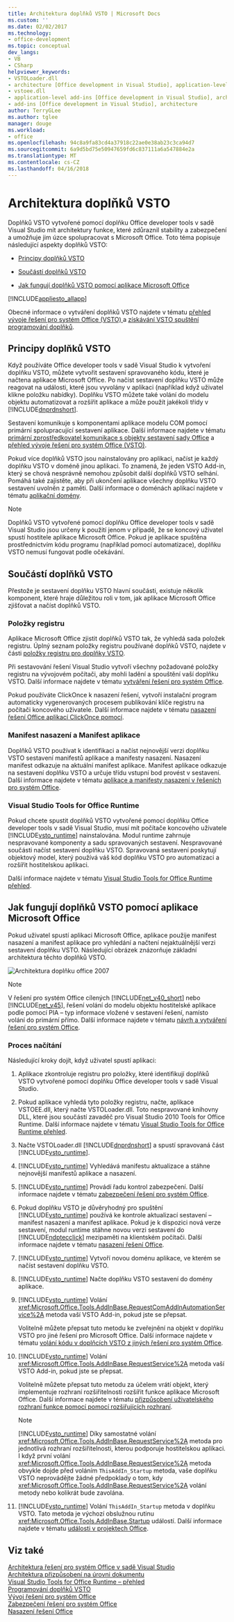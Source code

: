 ```yaml
---
title: Architektura doplňků VSTO | Microsoft Docs
ms.custom: ''
ms.date: 02/02/2017
ms.technology:
- office-development
ms.topic: conceptual
dev_langs:
- VB
- CSharp
helpviewer_keywords:
- VSTOLoader.dll
- architecture [Office development in Visual Studio], application-level add-ins
- vstoee.dll
- application-level add-ins [Office development in Visual Studio], architecture
- add-ins [Office development in Visual Studio], architecture
author: TerryGLee
ms.author: tglee
manager: douge
ms.workload:
- office
ms.openlocfilehash: 94c8a9fa83cd4a37918c22ae0e38ab23c3ca94d7
ms.sourcegitcommit: 6a9d5bd75e50947659fd6c837111a6a547884e2a
ms.translationtype: MT
ms.contentlocale: cs-CZ
ms.lasthandoff: 04/16/2018
---
```

# <a name="architecture-of-vsto-add-ins"></a>Architektura doplňků VSTO
  Doplňků VSTO vytvořené pomocí doplňku Office developer tools v sadě Visual Studio mít architektury funkce, které zdůraznil stability a zabezpečení a umožňuje jim úzce spolupracovat s Microsoft Office. Toto téma popisuje následující aspekty doplňků VSTO:  
  
-   [Principy doplňků VSTO](#UnderstandingAddIns)  
  
-   [Součástí doplňků VSTO](#AddinComponents)  
  
-   [Jak fungují doplňků VSTO pomocí aplikace Microsoft Office](#HowAddinsWork)  
  
 [!INCLUDE[appliesto_allapp](../vsto/includes/appliesto-allapp-md.md)]  
  
 Obecné informace o vytváření doplňků VSTO najdete v tématu [přehled vývoje řešení pro systém Office &#40;VSTO&#41; ](../vsto/office-solutions-development-overview-vsto.md) a [získávání VSTO spuštění programování doplňků](../vsto/getting-started-programming-vsto-add-ins.md).  
  
##  <a name="UnderstandingAddIns"></a> Principy doplňků VSTO  
 Když používáte Office developer tools v sadě Visual Studio k vytvoření doplňku VSTO, můžete vytvořit sestavení spravovaného kódu, které je načtena aplikace Microsoft Office. Po načíst sestavení doplňku VSTO může reagovat na události, které jsou vyvolány v aplikaci (například když uživatel klikne položku nabídky). Doplňku VSTO můžete také volání do modelu objektu automatizovat a rozšířit aplikace a může použít jakékoli třídy v [!INCLUDE[dnprdnshort](../sharepoint/includes/dnprdnshort-md.md)].  
  
 Sestavení komunikuje s komponentami aplikace modelu COM pomocí primární spolupracující sestavení aplikace. Další informace najdete v tématu [primární zprostředkovatel komunikace s objekty sestavení sady Office](../vsto/office-primary-interop-assemblies.md) a [přehled vývoje řešení pro systém Office &#40;VSTO&#41;](../vsto/office-solutions-development-overview-vsto.md).  
  
 Pokud více doplňků VSTO jsou nainstalovány pro aplikaci, načíst je každý doplňku VSTO v doméně jinou aplikaci. To znamená, že jeden VSTO Add-in, který se chová nesprávně nemohou způsobit další doplňků VSTO selhání. Pomáhá také zajistěte, aby při ukončení aplikace všechny doplňku VSTO sestavení uvolněn z paměti. Další informace o doménách aplikací najdete v tématu [aplikační domény](/dotnet/framework/app-domains/application-domains).  
  
> [!NOTE]  
>  Doplňků VSTO vytvořené pomocí doplňku Office developer tools v sadě Visual Studio jsou určeny k použití jenom v případě, že se koncový uživatel spustí hostitele aplikace Microsoft Office. Pokud je aplikace spuštěna prostřednictvím kódu programu (například pomocí automatizace), doplňku VSTO nemusí fungovat podle očekávání.  
  
##  <a name="AddinComponents"></a> Součástí doplňků VSTO  
 Přestože je sestavení doplňku VSTO hlavní součásti, existuje několik komponent, které hraje důležitou roli v tom, jak aplikace Microsoft Office zjišťovat a načíst doplňků VSTO.  
  
### <a name="registry-entries"></a>Položky registru  
 Aplikace Microsoft Office zjistit doplňků VSTO tak, že vyhledá sada položek registru. Úplný seznam položky registru používané doplňků VSTO, najdete v části [položky registru pro doplňky VSTO](../vsto/registry-entries-for-vsto-add-ins.md).  
  
 Při sestavování řešení Visual Studio vytvoří všechny požadované položky registru na vývojovém počítači, aby mohli ladění a spouštění vaší doplňku VSTO. Další informace najdete v tématu [vytváření řešení pro systém Office](../vsto/building-office-solutions.md).  
  
 Pokud používáte ClickOnce k nasazení řešení, vytvoří instalační program automaticky vygenerovaných procesem publikování klíče registru na počítači koncového uživatele. Další informace najdete v tématu [nasazení řešení Office aplikací ClickOnce pomocí](../vsto/deploying-an-office-solution-by-using-clickonce.md).  
  
### <a name="deployment-manifest-and-application-manifest"></a>Manifest nasazení a Manifest aplikace  
 Doplňků VSTO používat k identifikaci a načíst nejnovější verzi doplňku VSTO sestavení manifestů aplikace a manifesty nasazení. Nasazení manifest odkazuje na aktuální manifest aplikace. Manifest aplikace odkazuje na sestavení doplňku VSTO a určuje třídu vstupní bod provést v sestavení. Další informace najdete v tématu [aplikace a manifesty nasazení v řešeních pro systém Office](../vsto/application-and-deployment-manifests-in-office-solutions.md).  
  
### <a name="visual-studio-tools-for-office-runtime"></a>Visual Studio Tools for Office Runtime  
 Pokud chcete spustit doplňků VSTO vytvořené pomocí doplňku Office developer tools v sadě Visual Studio, musí mít počítače koncového uživatele [!INCLUDE[vsto_runtime](../vsto/includes/vsto-runtime-md.md)] nainstalována. Modul runtime zahrnuje nespravované komponenty a sadu spravovaných sestavení. Nespravované součásti načíst sestavení doplňku VSTO. Spravovaná sestavení poskytují objektový model, který používá váš kód doplňku VSTO pro automatizaci a rozšířit hostitelskou aplikaci.  
  
 Další informace najdete v tématu [Visual Studio Tools for Office Runtime přehled](../vsto/visual-studio-tools-for-office-runtime-overview.md).  
  
##  <a name="HowAddinsWork"></a> Jak fungují doplňků VSTO pomocí aplikace Microsoft Office  
 Pokud uživatel spustí aplikaci Microsoft Office, aplikace použije manifest nasazení a manifest aplikace pro vyhledání a načtení nejaktuálnější verzi sestavení doplňku VSTO. Následující obrázek znázorňuje základní architektura těchto doplňků VSTO.  
  
 ![Architektura doplňku office 2007](../vsto/media/office07addin.png "architektura doplňku Office 2007")  
  
> [!NOTE]  
>  V řešení pro systém Office cílených [!INCLUDE[net_v40_short](../sharepoint/includes/net-v40-short-md.md)] nebo [!INCLUDE[net_v45](../vsto/includes/net-v45-md.md)], řešení volání do modelu objektu hostitelské aplikace podle pomocí PIA – typ informace vložené v sestavení řešení, namísto volání do primární přímo. Další informace najdete v tématu [návrh a vytváření řešení pro systém Office](../vsto/designing-and-creating-office-solutions.md).  
  
### <a name="loading-process"></a>Proces načítání  
 Následující kroky dojít, když uživatel spustí aplikaci:  
  
1.  Aplikace zkontroluje registru pro položky, které identifikují doplňků VSTO vytvořené pomocí doplňku Office developer tools v sadě Visual Studio.  
  
2.  Pokud aplikace vyhledá tyto položky registru, načte, aplikace VSTOEE.dll, který načte VSTOLoader.dll. Toto nespravované knihovny DLL, které jsou součástí zavaděč pro Visual Studio 2010 Tools for Office Runtime. Další informace najdete v tématu [Visual Studio Tools for Office Runtime přehled](../vsto/visual-studio-tools-for-office-runtime-overview.md).  
  
3.  Načte VSTOLoader.dll [!INCLUDE[dnprdnshort](../sharepoint/includes/dnprdnshort-md.md)] a spustí spravovaná část [!INCLUDE[vsto_runtime](../vsto/includes/vsto-runtime-md.md)].  
  
4.  [!INCLUDE[vsto_runtime](../vsto/includes/vsto-runtime-md.md)] Vyhledává manifestu aktualizace a stáhne nejnovější manifestů aplikace a nasazení.  
  
5.  [!INCLUDE[vsto_runtime](../vsto/includes/vsto-runtime-md.md)] Provádí řadu kontrol zabezpečení. Další informace najdete v tématu [zabezpečení řešení pro systém Office](../vsto/securing-office-solutions.md).  
  
6.  Pokud doplňku VSTO je důvěryhodný pro spuštění [!INCLUDE[vsto_runtime](../vsto/includes/vsto-runtime-md.md)] používá ke kontrole aktualizací sestavení – manifest nasazení a manifest aplikace. Pokud je k dispozici nová verze sestavení, modul runtime stáhne novou verzi sestavení do [!INCLUDE[ndptecclick](../vsto/includes/ndptecclick-md.md)] mezipaměti na klientském počítači. Další informace najdete v tématu [nasazení řešení Office](../vsto/deploying-an-office-solution.md).  
  
7.  [!INCLUDE[vsto_runtime](../vsto/includes/vsto-runtime-md.md)] Vytvoří novou doménu aplikace, ve kterém se načíst sestavení doplňku VSTO.  
  
8.  [!INCLUDE[vsto_runtime](../vsto/includes/vsto-runtime-md.md)] Načte doplňku VSTO sestavení do domény aplikace.  
  
9. [!INCLUDE[vsto_runtime](../vsto/includes/vsto-runtime-md.md)] Volání <xref:Microsoft.Office.Tools.AddInBase.RequestComAddInAutomationService%2A> metoda vaší VSTO Add-in, pokud jste se přepsat.  
  
     Volitelně můžete přepsat tuto metodu ke zveřejnění na objekt v doplňku VSTO pro jiné řešení pro Microsoft Office. Další informace najdete v tématu [volání kódu v doplňcích VSTO z jiných řešení pro systém Office](../vsto/calling-code-in-vsto-add-ins-from-other-office-solutions.md).  
  
10. [!INCLUDE[vsto_runtime](../vsto/includes/vsto-runtime-md.md)] Volání <xref:Microsoft.Office.Tools.AddInBase.RequestService%2A> metoda vaší VSTO Add-in, pokud jste se přepsat.  
  
     Volitelně můžete přepsat tuto metodu za účelem vrátí objekt, který implementuje rozhraní rozšiřitelnosti rozšířit funkce aplikace Microsoft Office. Další informace najdete v tématu [přizpůsobení uživatelského rozhraní funkce pomocí pomocí rozšiřujících rozhraní](../vsto/customizing-ui-features-by-using-extensibility-interfaces.md).  
  
    > [!NOTE]  
    >  [!INCLUDE[vsto_runtime](../vsto/includes/vsto-runtime-md.md)] Díky samostatné volání <xref:Microsoft.Office.Tools.AddInBase.RequestService%2A> metoda pro jednotlivá rozhraní rozšiřitelnosti, kterou podporuje hostitelskou aplikaci. I když první volání <xref:Microsoft.Office.Tools.AddInBase.RequestService%2A> metoda obvykle dojde před voláním `ThisAddIn_Startup` metoda, vaše doplňku VSTO neprovádějte žádné předpoklady o tom, kdy <xref:Microsoft.Office.Tools.AddInBase.RequestService%2A> volání metody nebo kolikrát bude zavolána.  
  
11. [!INCLUDE[vsto_runtime](../vsto/includes/vsto-runtime-md.md)] Volání `ThisAddIn_Startup` metoda v doplňku VSTO. Tato metoda je výchozí obslužnou rutinu <xref:Microsoft.Office.Tools.AddInBase.Startup> událostí. Další informace najdete v tématu [události v projektech Office](../vsto/events-in-office-projects.md).  
  
## <a name="see-also"></a>Viz také  
 [Architektura řešení pro systém Office v sadě Visual Studio](../vsto/architecture-of-office-solutions-in-visual-studio.md)   
 [Architektura přizpůsobení na úrovni dokumentu](../vsto/architecture-of-document-level-customizations.md)   
 [Visual Studio Tools for Office Runtime – přehled](../vsto/visual-studio-tools-for-office-runtime-overview.md)   
 [Programování doplňků VSTO](../vsto/programming-vsto-add-ins.md)   
 [Vývoj řešení pro systém Office](../vsto/developing-office-solutions.md)   
 [Zabezpečení řešení pro systém Office](../vsto/securing-office-solutions.md)   
 [Nasazení řešení Office](../vsto/deploying-an-office-solution.md)  
  
  